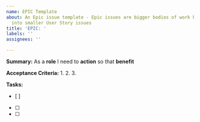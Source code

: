 ```yaml
---
name: EPIC Template
about: An Epic issue template - Epic issues are bigger bodies of work broken down
  into smaller User Story issues
title: 'EPIC: '
labels: ''
assignees: ''

---
```


**Summary:**
As a **role** I need to **action** so that **benefit**

**Acceptance Criteria:**
   1.
   2.
   3.

**Tasks:**
- [ ] 
- [ ] 
- [ ]
